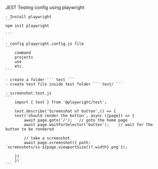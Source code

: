 JEST Testing config using playwright


    - Install playwright
    ```
    npm init playwright 

    ```

    - config playwright.config.js file
    ```
        command
        projects
        use
        etc.
    ```

    - create a folder ``` test ```
    - create test file inside test folder ``` test/ ```

    - screenshot.test.js
    ```
        import { test } from '@playwright/test';

        test.describe('Screenshot of button',() => {
        test('should render the button', async ({page}) => {
            await page.goto('/');   // goto the home page
            await page.waitForSelector('button');    // wait for the button to be rendered

            // take a screenshot
            await page.screenshot({ path: `screenshots/ss-${page.viewportSize()?.width}.png`});

        })
        })
    ```
